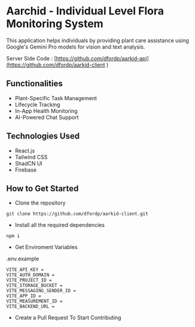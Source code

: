 # Aarchid - Individual Level Flora Monitoring System 

This application helps individuals by providing plant care assistance using Google's Gemini Pro models for vision and text analysis.

Server Side Code : [https://github.com/dfordp/aarkid-api](https://github.com/dfordp/aarkid-client )

## Functionalities

- Plant-Specific Task Management
- Lifecycle Tracking
- In-App Health Monitoring
- AI-Powered Chat Support

## Technologies Used

- React.js
- Tailwind CSS
- ShadCN UI
- Firebase



## How to Get Started

- Clone the repository 

```
git clone https://github.com/dfordp/aarkid-client.git
```

- Install all the required dependencies

```
npm i 
```



- Get Enviroment Variables

.env.example
```
VITE_API_KEY = 
VITE_AUTH_DOMAIN = 
VITE_PROJECT_ID = 
VITE_STORAGE_BUCKET = 
VITE_MESSAGING_SENDER_ID = 
VITE_APP_ID =
VITE_MEASUREMENT_ID =
VITE_BACKEND_URL = 
```

- Create a Pull Request To Start Contributing 
